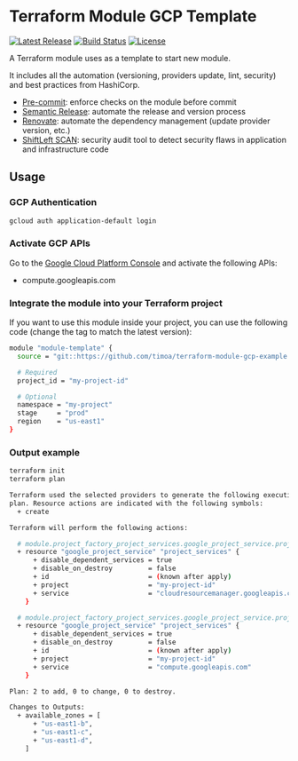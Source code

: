 # Terraform Module GCP Template

[![Latest Release][release-badge]][release-url]
[![Build Status][github-badge]][github-url]
[![License][license-badge]][license-url]

A Terraform module uses as a template to start new module.

It includes all the automation (versioning, providers update, lint, security) and best practices from HashiCorp.

* [Pre-commit][pre-commit-url]: enforce checks on the module before commit
* [Semantic Release][semantic-release-url]: automate the release and version process
* [Renovate][renovate-url]: automate the dependency management (update provider version, etc.)
* [ShiftLeft SCAN][shiftleft-scan-url]: security audit tool to detect security flaws in application and infrastructure code

## Usage

### GCP Authentication

```bash
gcloud auth application-default login
```

### Activate GCP APIs

Go to the [Google Cloud Platform Console](https://console.cloud.google.com/apis/library) and activate the following APIs:

* compute.googleapis.com

### Integrate the module into your Terraform project

If you want to use this module inside your project, you can use the following code (change the tag to match the latest version):

```bash
module "module-template" {
  source = "git::https://github.com/timoa/terraform-module-gcp-example.git?ref=tags/0.0.2"

  # Required
  project_id = "my-project-id"

  # Optional
  namespace = "my-project"
  stage     = "prod"
  region    = "us-east1"
}
```

### Output example

```bash
terraform init
terraform plan
```

```bash
Terraform used the selected providers to generate the following execution
plan. Resource actions are indicated with the following symbols:
  + create

Terraform will perform the following actions:

  # module.project_factory_project_services.google_project_service.project_services["cloudresourcemanager.googleapis.com"] will be created
  + resource "google_project_service" "project_services" {
      + disable_dependent_services = true
      + disable_on_destroy         = false
      + id                         = (known after apply)
      + project                    = "my-project-id"
      + service                    = "cloudresourcemanager.googleapis.com"
    }

  # module.project_factory_project_services.google_project_service.project_services["compute.googleapis.com"] will be created
  + resource "google_project_service" "project_services" {
      + disable_dependent_services = true
      + disable_on_destroy         = false
      + id                         = (known after apply)
      + project                    = "my-project-id"
      + service                    = "compute.googleapis.com"
    }

Plan: 2 to add, 0 to change, 0 to destroy.

Changes to Outputs:
  + available_zones = [
      + "us-east1-b",
      + "us-east1-c",
      + "us-east1-d",
    ]
```

[github-badge]: https://github.com/timoa/terraform-module-gcp-example/workflows/Terraform/badge.svg
[github-url]: https://github.com/timoa/terraform-module-gcp-example/actions?query=workflow%3ATerraform
[release-badge]: https://img.shields.io/github/release/timoa/terraform-module-gcp-example.svg
[release-url]: https://github.com/timoa/terraform-module-gcp-example/releases/latest
[license-badge]: https://img.shields.io/github/license/timoa/terraform-module-gcp-example.svg
[license-url]: https://github.com/timoa/terraform-module-gcp-example/blob/main/LICENSE
[pre-commit-url]: https://pre-commit.com/
[semantic-release-url]: https://semantic-release.gitbook.io/semantic-release/
[renovate-url]: https://www.whitesourcesoftware.com/free-developer-tools/renovate/
[shiftleft-scan-url]: https://shiftleft.io/docs/scan/
